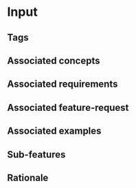 # Input

## Tags

## Associated concepts

## Associated requirements

## Associated feature-request

## Associated examples

## Sub-features

## Rationale
